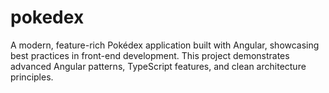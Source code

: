 # pokedex
A modern, feature-rich Pokédex application built with Angular, showcasing best practices in front-end development. This project demonstrates advanced Angular patterns, TypeScript features, and clean architecture principles.
